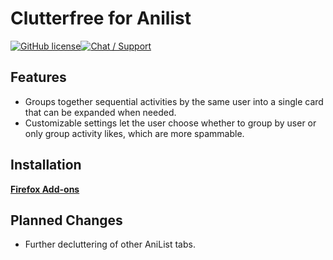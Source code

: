 # Clutterfree for Anilist

[![GitHub license](https://img.shields.io/badge/License-MIT-blue.svg?style=flat-square)](https://raw.githubusercontent.com/MilesRayne/clutterfree-for-anilist/main/LICENSE)[![Chat / Support](https://img.shields.io/badge/Support-Discord-7289DA.svg?style=flat-square)](https://discord.gg/M2kryqC3C3)

## Features

- Groups together sequential activities by the same user into a single card that can be expanded when needed.
- Customizable settings let the user choose whether to group by user or only group activity likes, which are more spammable.

## Installation

[**Firefox Add-ons**](https://addons.mozilla.org/en-US/firefox/addon/clutterfree-for-anilist/)

## Planned Changes

- Further decluttering of other AniList tabs.
